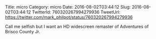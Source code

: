 Title: micro
Category: micro
Date: 2016-08-02T03:44:12
Slug: 2016-08-02T03:44:12
TwitterId: 760320267994279936
TweetUrl: https://twitter.com/mark_philpot/status/760320267994279936

Call me selfish but I want an HD widescreen remaster of Adventures of Brisco County Jr.